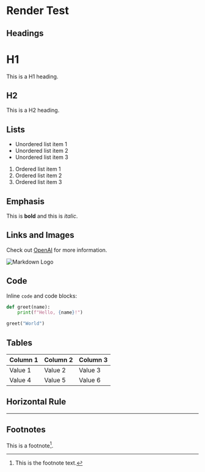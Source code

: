 # Render Test

## Headings

# H1
This is a H1 heading.

## H2
This is a H2 heading.

## Lists

* Unordered list item 1
* Unordered list item 2
* Unordered list item 3

1. Ordered list item 1
2. Ordered list item 2
3. Ordered list item 3

## Emphasis

This is **bold** and this is *italic*.

## Links and Images

Check out [OpenAI](https://openai.com/) for more information.

![Markdown Logo](https://markdown-here.img/icon256.png)

## Code

Inline `code` and code blocks:

```python
def greet(name):
    print(f"Hello, {name}!")

greet("World")
```


## Tables

| Column 1 | Column 2 | Column 3 |
|---|---|---|
| Value 1 | Value 2 | Value 3 |
| Value 4 | Value 5 | Value 6 |

## Horizontal Rule

---

## Footnotes

This is a footnote[^1].

[^1]: This is the footnote text.
